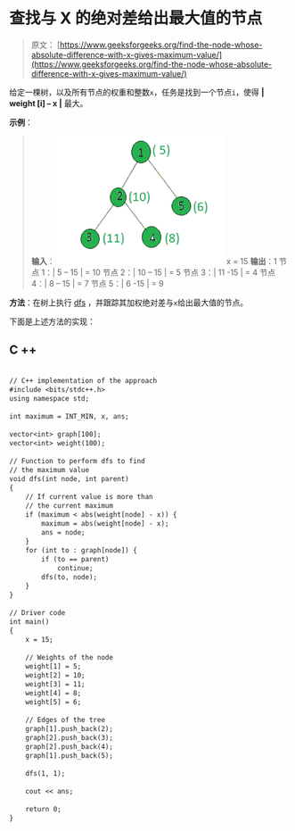# 查找与 X 的绝对差给出最大值的节点

> 原文： [https://www.geeksforgeeks.org/find-the-node-whose-absolute-difference-with-x-gives-maximum-value/](https://www.geeksforgeeks.org/find-the-node-whose-absolute-difference-with-x-gives-maximum-value/)

给定一棵树，以及所有节点的权重和整数`x`，任务是找到一个节点`i`，使得 **| weight [i] – x |** 最大。

**示例**：

> **输入**：
> ![](img/107072b5f698ad7b63297c5c333d9375.png)
> x = 15
> **输出**：1
> 节点 1：| 5 – 15 | = 10
> 节点 2：| 10 – 15 | = 5
> 节点 3：| 11 -15 | = 4
> 节点 4：| 8 – 15 | = 7
> 节点 5：| 6 -15 | = 9

**方法**：在树上执行 [dfs](http://www.geeksforgeeks.org/depth-first-traversal-for-a-graph/) ，并跟踪其加权绝对差与`x`给出最大值的节点。

下面是上述方法的实现：

## C ++

```

// C++ implementation of the approach 
#include <bits/stdc++.h> 
using namespace std; 

int maximum = INT_MIN, x, ans; 

vector<int> graph[100]; 
vector<int> weight(100); 

// Function to perform dfs to find 
// the maximum value 
void dfs(int node, int parent) 
{ 
    // If current value is more than 
    // the current maximum 
    if (maximum < abs(weight[node] - x)) { 
        maximum = abs(weight[node] - x); 
        ans = node; 
    } 
    for (int to : graph[node]) { 
        if (to == parent) 
            continue; 
        dfs(to, node); 
    } 
} 

// Driver code 
int main() 
{ 
    x = 15; 

    // Weights of the node 
    weight[1] = 5; 
    weight[2] = 10; 
    weight[3] = 11; 
    weight[4] = 8; 
    weight[5] = 6; 

    // Edges of the tree 
    graph[1].push_back(2); 
    graph[2].push_back(3); 
    graph[2].push_back(4); 
    graph[1].push_back(5); 

    dfs(1, 1); 

    cout << ans; 

    return 0; 
} 

```